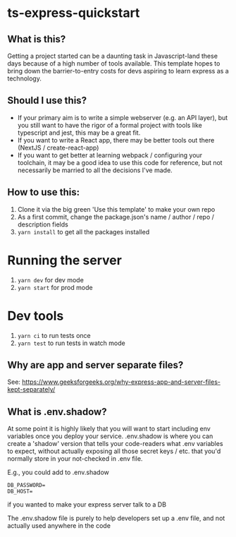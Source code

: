 # ts-express-quickstart
## What is this?
Getting a project started can be a daunting task in Javascript-land these days because of a high number of tools available.  This template hopes to bring down the barrier-to-entry costs for devs aspiring to learn express as a technology.

## Should I use this?
- If your primary aim is to write a simple webserver (e.g. an API layer), but you still want to have the rigor of a formal project with tools like typescript and jest, this may be a great fit.
- If you want to write a React app, there may be better tools out there (NextJS / create-react-app)
- If you want to get better at learning webpack / configuring your toolchain, it may be a good idea to use this code for reference, but not necessarily be married to all the decisions I've made.

## How to use this:

1. Clone it via the big green 'Use this template' to make your own repo
2. As a first commit, change the package.json's name / author / repo / description fields
3. `yarn install` to get all the packages installed

# Running the server
1. `yarn dev` for dev mode
2. `yarn start` for prod mode

# Dev tools
1. `yarn ci` to run tests once
2. `yarn test` to run tests in watch mode

## Why are app and server separate files?
See: https://www.geeksforgeeks.org/why-express-app-and-server-files-kept-separately/

## What is .env.shadow?
At some point it is highly likely that you will want to start including env variables once you deploy your service.  .env.shadow is where you can create a 'shadow' version that tells your code-readers what .env variables to expect, without actually exposing all those secret keys / etc. that you'd normally store in your not-checked in .env file.

E.g., you could add to .env.shadow

```
DB_PASSWORD=
DB_HOST=
```

if you wanted to make your express server talk to a DB

The .env.shadow file is purely to help developers set up a .env file, and not actually used anywhere in the code

